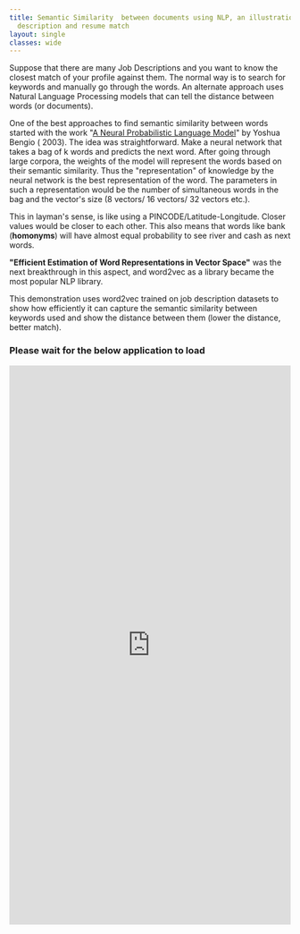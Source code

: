 ```yaml
---
title: Semantic Similarity  between documents using NLP, an illustration with job
  description and resume match
layout: single
classes: wide
---
```


Suppose that there are many Job Descriptions and you want to know the closest match of your profile against them. The normal way is to search for keywords and manually go through the words.  An alternate approach uses Natural Language Processing models that can tell the distance between words (or documents). 

One of the best approaches to find semantic similarity between words started with the work  "[A Neural Probabilistic Language Model](https://www.jmlr.org/papers/volume3/bengio03a/bengio03a.pdf)" by Yoshua Bengio ( 2003). The idea was straightforward. Make a neural network that takes a bag of k words and predicts the next word. After going through large corpora, the weights of the model will represent the words based on their semantic similarity.  Thus the "representation" of knowledge by the neural network is the best representation of the word.  The parameters in such a representation would be the number of simultaneous words in the bag and the vector's size (8 vectors/ 16 vectors/ 32 vectors etc.).   

This in layman's sense, is like using a PINCODE/Latitude-Longitude. Closer values would be closer to each other.  This also means that words like bank (**homonyms**) will have almost equal probability to see river and cash as next words. 

**"Efficient Estimation of Word Representations in Vector Space"** was the next breakthrough in this aspect, and word2vec as a library became the most popular NLP library. 

This demonstration uses word2vec trained on job description datasets to show how efficiently it can capture the semantic similarity between keywords used and show the distance between them (lower the distance, better match).


### Please wait for the below application to load 
<iframe src="https://pythonapps.dossiers.page:8443/" title="Resume-JD Matching" width='100%' height='1000' frameBorder="0"  allowtransparency="true"></iframe>

